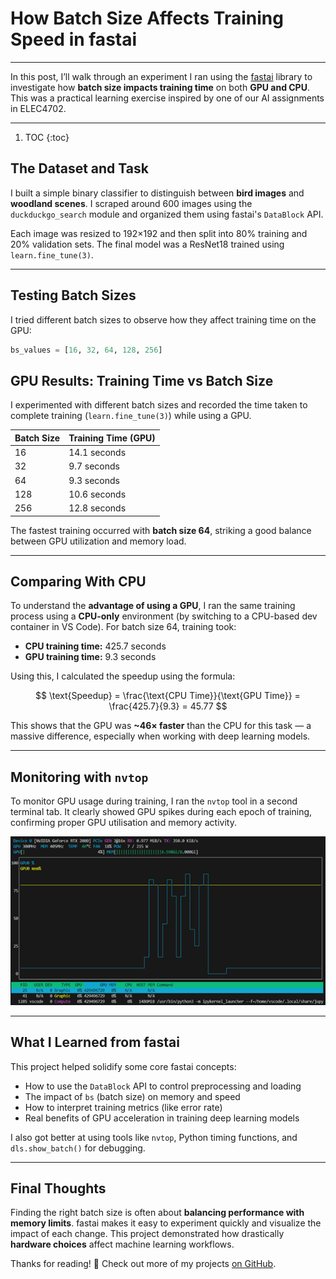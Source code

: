 # How Batch Size Affects Training Speed in fastai
---

In this post, I’ll walk through an experiment I ran using the [fastai](https://www.fast.ai) library to investigate how **batch size impacts training time** on both **GPU and CPU**. This was a practical learning exercise inspired by one of our AI assignments in ELEC4702.

---
1. TOC
{:toc}

## The Dataset and Task

I built a simple binary classifier to distinguish between **bird images** and **woodland scenes**. I scraped around 600 images using the `duckduckgo_search` module and organized them using fastai's `DataBlock` API.

Each image was resized to 192×192 and then split into 80% training and 20% validation sets. The final model was a ResNet18 trained using `learn.fine_tune(3)`.

---

## Testing Batch Sizes

I tried different batch sizes to observe how they affect training time on the GPU:

```python
bs_values = [16, 32, 64, 128, 256]
```
## GPU Results: Training Time vs Batch Size

I experimented with different batch sizes and recorded the time taken to complete training (`learn.fine_tune(3)`) while using a GPU.

| **Batch Size** | **Training Time (GPU)** |
|----------------|--------------------------|
| 16             | 14.1 seconds             |
| 32             | 9.7 seconds              |
| 64             | 9.3 seconds              |
| 128            | 10.6 seconds             |
| 256            | 12.8 seconds             |

The fastest training occurred with **batch size 64**, striking a good balance between GPU utilization and memory load.

---

## Comparing With CPU

To understand the **advantage of using a GPU**, I ran the same training process using a **CPU-only** environment (by switching to a CPU-based dev container in VS Code). For batch size 64, training took:

- **CPU training time:** 425.7 seconds  
- **GPU training time:** 9.3 seconds

Using this, I calculated the speedup using the formula:

$$
\text{Speedup} = \frac{\text{CPU Time}}{\text{GPU Time}} = \frac{425.7}{9.3} = 45.77
$$

This shows that the GPU was **~46× faster** than the CPU for this task — a massive difference, especially when working with deep learning models.

---

## Monitoring with `nvtop`

To monitor GPU usage during training, I ran the `nvtop` tool in a second terminal tab. It clearly showed GPU spikes during each epoch of training, confirming proper GPU utilisation and memory activity.

![nvtop output](/images/nvtop.png)

---

## What I Learned from fastai

This project helped solidify some core fastai concepts:

- How to use the `DataBlock` API to control preprocessing and loading
- The impact of `bs` (batch size) on memory and speed
- How to interpret training metrics (like error rate)
- Real benefits of GPU acceleration in training deep learning models

I also got better at using tools like `nvtop`, Python timing functions, and `dls.show_batch()` for debugging.

---

## Final Thoughts

Finding the right batch size is often about **balancing performance with memory limits**. fastai makes it easy to experiment quickly and visualize the impact of each change. This project demonstrated how drastically **hardware choices** affect machine learning workflows.

Thanks for reading! 👋 Check out more of my projects [on GitHub](https://github.com/tara-bash).

